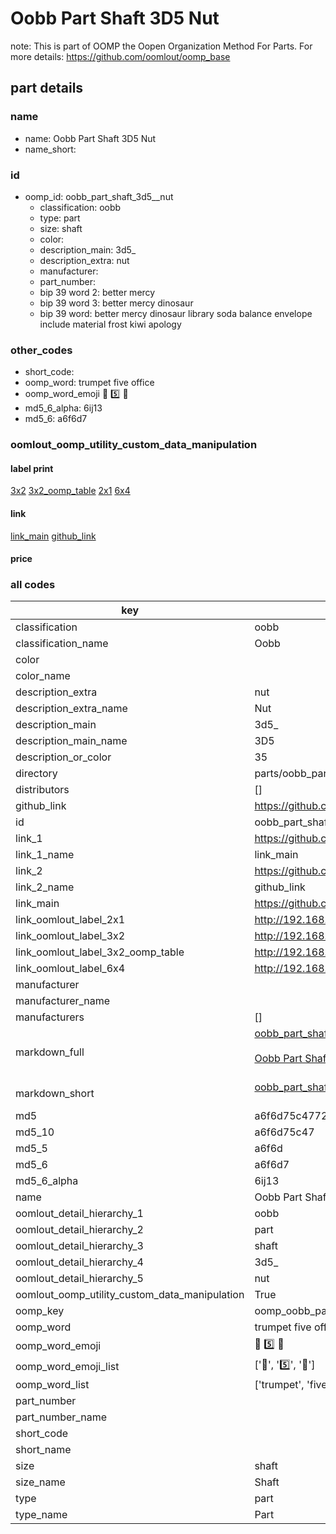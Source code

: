 # Oobb Part Shaft 3D5  Nut  

note: This is part of OOMP the Oopen Organization Method For Parts. For more details: https://github.com/oomlout/oomp_base

##  part details





### name
* name: Oobb Part Shaft 3D5  Nut
* name_short: 
### id
* oomp_id: oobb_part_shaft_3d5__nut
  * classification: oobb
  * type: part
  * size: shaft
  * color: 
  * description_main: 3d5_
  * description_extra: nut
  * manufacturer: 
  * part_number: 
  * bip 39 word 2: better mercy
  * bip 39 word 3: better mercy dinosaur
  * bip 39 word: better mercy dinosaur library soda balance envelope include material frost kiwi apology

### other_codes
* short_code: 
* oomp_word: trumpet five office
* oomp_word_emoji :trumpet: :five: :office:
* md5_6_alpha: 6ij13
* md5_6: a6f6d7






### oomlout_oomp_utility_custom_data_manipulation
#### label print
[3x2](http://192.168.1.245:1112/?label=oomp%206ij13)
[3x2_oomp_table](http://192.168.1.107:1112/?label=oomp%206ij13)
[2x1](http://192.168.1.242:1112/?label=oomp%206ij13)
[6x4](http://192.168.1.55:1112/?label=oomp%206ij13)    

#### link

[link_main](https://github.com/oomlout/oomlout_oomp_current_version_messy/tree/main/parts/oobb_part_shaft_3d5__nut) [github_link](https://github.com/oomlout/oomlout_oomp_part_src/tree/main/parts/oobb_part_shaft_3d5__nut)                             

#### price







### all codes 
| key | value |  
| --- | --- |  
| classification | oobb |  
| classification_name | Oobb |  
| color |  |  
| color_name |  |  
| description_extra | nut |  
| description_extra_name | Nut |  
| description_main | 3d5_ |  
| description_main_name | 3D5  |  
| description_or_color | 35 |  
| directory | parts/oobb_part_shaft_3d5__nut |  
| distributors | [] |  
| github_link | https://github.com/oomlout/oomlout_oomp_part_src/tree/main/parts/oobb_part_shaft_3d5__nut |  
| id | oobb_part_shaft_3d5__nut |  
| link_1 | https://github.com/oomlout/oomlout_oomp_current_version_messy/tree/main/parts/oobb_part_shaft_3d5__nut |  
| link_1_name | link_main |  
| link_2 | https://github.com/oomlout/oomlout_oomp_part_src/tree/main/parts/oobb_part_shaft_3d5__nut |  
| link_2_name | github_link |  
| link_main | https://github.com/oomlout/oomlout_oomp_current_version_messy/tree/main/parts/oobb_part_shaft_3d5__nut |  
| link_oomlout_label_2x1 | http://192.168.1.242:1112/?label=oomp%206ij13 |  
| link_oomlout_label_3x2 | http://192.168.1.245:1112/?label=oomp%206ij13 |  
| link_oomlout_label_3x2_oomp_table | http://192.168.1.107:1112/?label=oomp%206ij13 |  
| link_oomlout_label_6x4 | http://192.168.1.55:1112/?label=oomp%206ij13 |  
| manufacturer |  |  
| manufacturer_name |  |  
| manufacturers | [] |  
| markdown_full | [oobb_part_shaft_3d5__nut](https://github.com/oomlout/oomlout_oomp_current_version_messy/tree/main/parts/oobb_part_shaft_3d5__nut)<br>[](https://github.com/oomlout/oomlout_oomp_current_version_messy/tree/main/parts/oobb_part_shaft_3d5__nut)<br>[Oobb Part Shaft 3D5  Nut](https://github.com/oomlout/oomlout_oomp_current_version_messy/tree/main/parts/oobb_part_shaft_3d5__nut)<br><br> |  
| markdown_short | [oobb_part_shaft_3d5__nut](https://github.com/oomlout/oomlout_oomp_current_version_messy/tree/main/parts/oobb_part_shaft_3d5__nut)<br><br> |  
| md5 | a6f6d75c4772697846e718107ce2d0ac |  
| md5_10 | a6f6d75c47 |  
| md5_5 | a6f6d |  
| md5_6 | a6f6d7 |  
| md5_6_alpha | 6ij13 |  
| name | Oobb Part Shaft 3D5  Nut |  
| oomlout_detail_hierarchy_1 | oobb |  
| oomlout_detail_hierarchy_2 | part |  
| oomlout_detail_hierarchy_3 | shaft |  
| oomlout_detail_hierarchy_4 | 3d5_ |  
| oomlout_detail_hierarchy_5 | nut |  
| oomlout_oomp_utility_custom_data_manipulation | True |  
| oomp_key | oomp_oobb_part_shaft_3d5__nut |  
| oomp_word | trumpet five office |  
| oomp_word_emoji | :trumpet: :five: :office: |  
| oomp_word_emoji_list | [':trumpet:', ':five:', ':office:'] |  
| oomp_word_list | ['trumpet', 'five', 'office'] |  
| part_number |  |  
| part_number_name |  |  
| short_code |  |  
| short_name |  |  
| size | shaft |  
| size_name | Shaft |  
| type | part |  
| type_name | Part |  
